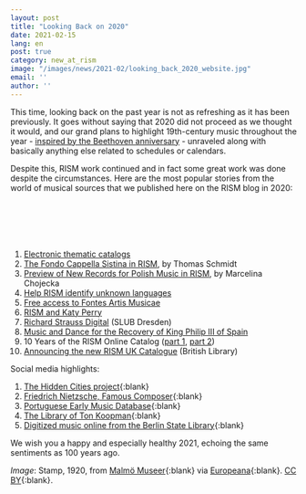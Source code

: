```yaml
---
layout: post
title: "Looking Back on 2020"
date: 2021-02-15
lang: en
post: true
category: new_at_rism
image: "/images/news/2021-02/looking_back_2020_website.jpg"
email: ''
author: ''
---
```


This time, looking back on the past year is not as refreshing as it has been previously. It goes without saying that 2020 did not proceed as we thought it would, and our grand plans to highlight 19th-century music throughout the year - [inspired by the Beethoven anniversary](/musical_anniversaries/2020/03/12/rism-and-beethoven-and-the-19th-century.html) - unraveled along with basically anything else related to schedules or calendars.

Despite this, RISM work continued and in fact some great work was done despite the circumstances. Here are the most popular stories from the world of musical sources that we published here on the RISM blog in 2020:  
&nbsp;  
&nbsp;  
&nbsp;  
&nbsp;  
&nbsp;  

1. [Electronic thematic catalogs](/new_at_rism/2020/11/09/electronic-thematic-catalogs.html)  
2. [The Fondo Cappella Sistina in RISM](/library_collections/2020/10/08/the-fondo-cappella-sistina-in-rism.html), by Thomas Schmidt  
3. [Preview of New Records for Polish Music in RISM](/library_collections/2020/03/16/preview-of-new-records-for-polish-music-in-rism.html), by Marcelina Chojecka  
4. [Help RISM identify unknown languages](/rism_online_catalog/2020/09/21/help-rism-identify-unknown-languages.html)  
5. [Free access to Fontes Artis Musicae](/new_publications/2020/05/04/free-access-to-fontes-artis-musicae-through-june.html)  
6. [RISM and Katy Perry](/in_the_news/2020/01/20/rism-and-katy-perry.html)  
7. [Richard Strauss Digital](/electronic_resources/2020/02/20/richard-strauss-digital.html) (SLUB Dresden)  
8. [Music and Dance for the Recovery of King Philip III of Spain](/musical_anniversaries/2020/07/09/music-and-dance-for-the-recovery-of-king-philip.html)  
9. 10 Years of the RISM Online Catalog ([part 1](/rism_online_catalog/2020/06/22/10-years-of-the-rism-online-catalog.html), [part 2](/rism_online_catalog/2020/06/25/10-years-of-the-rism-online-catalog-our-users.html))  
10. [Announcing the new RISM UK Catalogue](/library_collections/2020/10/19/announcing-the-new-rism-uk-catalogue.html) (British Library)

Social media highlights:
1. [The Hidden Cities project](https://www.hiddencities.eu/){:blank}
2. [Friedrich Nietzsche, Famous Composer](https://ausstellungen.deutsche-digitale-bibliothek.de/nietzsche-komponiert/){:blank}
3. [Portuguese Early Music Database](http://pemdatabase.eu/){:blank}
4. [The Library of Ton Koopman](https://orpheusinstituut.be/en/news-and-events/orpheus-instituut-acquires-prestigious-library-ton-koopman){:blank}
5. [Digitized music online from the Berlin State Library](https://blog.sbb.berlin/digitale-lektueretipps-20-noten-im-netz/){:blank}

We wish you a happy and especially healthy 2021, echoing the same sentiments as 100 years ago.

_Image_: Stamp, 1920, from [Malmö Museer](http://carlotta.malmo.se/carlotta-mmus/web/object/173078){:blank} via [Europeana](https://www.europeana.eu/item/91658/MM_objekt_173078){:blank}. [CC BY](http://creativecommons.org/licenses/by/4.0/){:blank}.
